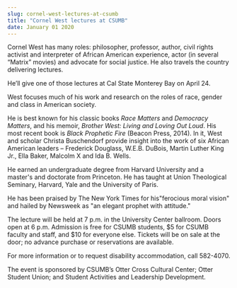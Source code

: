 ```yaml
---
slug: cornel-west-lectures-at-csumb
title: "Cornel West lectures at CSUMB"
date: January 01 2020
---
```


<p>Cornel West has many roles: philosopher, professor, author, civil rights activist and interpreter of African American experience, actor &#40;in several “Matrix” movies&#41; and advocate for social justice. He also travels the country delivering lectures.
</p><p>He’ll give one of those lectures at Cal State Monterey Bay on April 24.
</p><p>West focuses much of his work and research on the roles of race, gender and class in American society.
</p><p>He is best known for his classic books <em>Race Matters</em> and <em>Democracy Matters</em>, and his memoir, <em>Brother West: Living and Loving Out Loud</em>. His most recent book is <em>Black Prophetic Fire</em> &#40;Beacon Press, 2014&#41;. In it, West and scholar Christa Buschendorf provide insight into the work of six African American leaders – Frederick Douglass, W.E.B. DuBois, Martin Luther King Jr., Ella Baker, Malcolm X and Ida B. Wells.
</p><p>He earned an undergraduate degree from Harvard University and a master's and doctorate from Princeton. He has taught at Union Theological Seminary, Harvard, Yale and the University of Paris.
</p><p>He has been praised by The New York Times for his"ferocious moral vision" and hailed by Newsweek as "an elegant prophet with attitude."
</p><p>The lecture will be held at 7 p.m. in the University Center ballroom. Doors open at 6 p.m. Admission is free for CSUMB students, $5 for CSUMB faculty and staff, and $10 for everyone else. Tickets will be on sale at the door; no advance purchase or reservations are available.
</p><p>For more information or to request disability accommodation, call 582&#45;4070.
</p><p>The event is sponsored by CSUMB’s Otter Cross Cultural Center; Otter Student Union; and Student Activities and Leadership Development.
</p>
